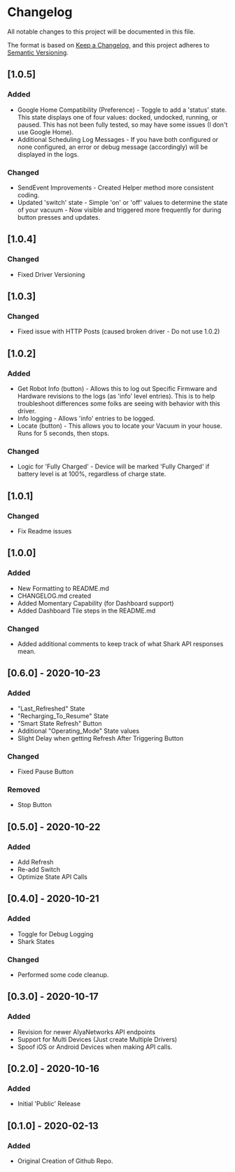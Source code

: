 # Changelog

All notable changes to this project will be documented in this file.

The format is based on [Keep a Changelog](https://keepachangelog.com/en/1.0.0/),
and this project adheres to [Semantic Versioning](https://semver.org/spec/v2.0.0.html).

## [1.0.5]

### Added

- Google Home Compatibility (Preference) - Toggle to add a 'status' state. This state displays one of four values: docked, undocked, running, or paused. This has not been fully tested, so may have some issues (I don't use Google Home).
- Additional Scheduling Log Messages - If you have both configured or none configured, an error or debug message (accordingly) will be displayed in the logs.

### Changed

- SendEvent Improvements - Created Helper method  more consistent coding.
- Updated 'switch' state - Simple 'on' or 'off' values to determine the state of your vacuum - Now visible and triggered more frequently for during button presses and updates.

## [1.0.4]

### Changed

- Fixed Driver Versioning

## [1.0.3]

### Changed

- Fixed issue with HTTP Posts (caused broken driver - Do not use 1.0.2)

## [1.0.2]

### Added

- Get Robot Info (button) - Allows this to log out Specific Firmware and Hardware revisions to the logs (as 'info' level entries). This is to help troubleshoot differences some folks are seeing with behavior with this driver.
- Info logging - Allows 'info' entries to be logged.
- Locate (button) - This allows you to locate your Vacuum in your house. Runs for 5 seconds, then stops.

### Changed

- Logic for 'Fully Charged' - Device will be marked 'Fully Charged' if battery level is at 100%, regardless of charge state.

## [1.0.1]

### Changed

- Fix Readme issues

## [1.0.0]

### Added

- New Formatting to README.md
- CHANGELOG.md created
- Added Momentary Capability (for Dashboard support)
- Added Dashboard Tile steps in the README.md

### Changed

- Added additional comments to keep track of what Shark API responses mean.

## [0.6.0] - 2020-10-23

### Added

- "Last_Refreshed" State
- "Recharging_To_Resume" State
- "Smart State Refresh" Button
- Additional "Operating_Mode" State values
- Slight Delay when getting Refresh After Triggering Button

### Changed

- Fixed Pause Button

### Removed

- Stop Button

## [0.5.0] - 2020-10-22

### Added

- Add Refresh 
- Re-add Switch 
- Optimize State API Calls

## [0.4.0] - 2020-10-21

### Added

- Toggle for Debug Logging 
- Shark States

### Changed

- Performed some code cleanup.

## [0.3.0] - 2020-10-17

### Added

- Revision for newer AlyaNetworks API endpoints
- Support for Multi Devices (Just create Multiple Drivers)
- Spoof iOS or Android Devices when making API calls.

## [0.2.0] - 2020-10-16

### Added

- Initial 'Public' Release

## [0.1.0] - 2020-02-13

### Added

- Original Creation of Github Repo.